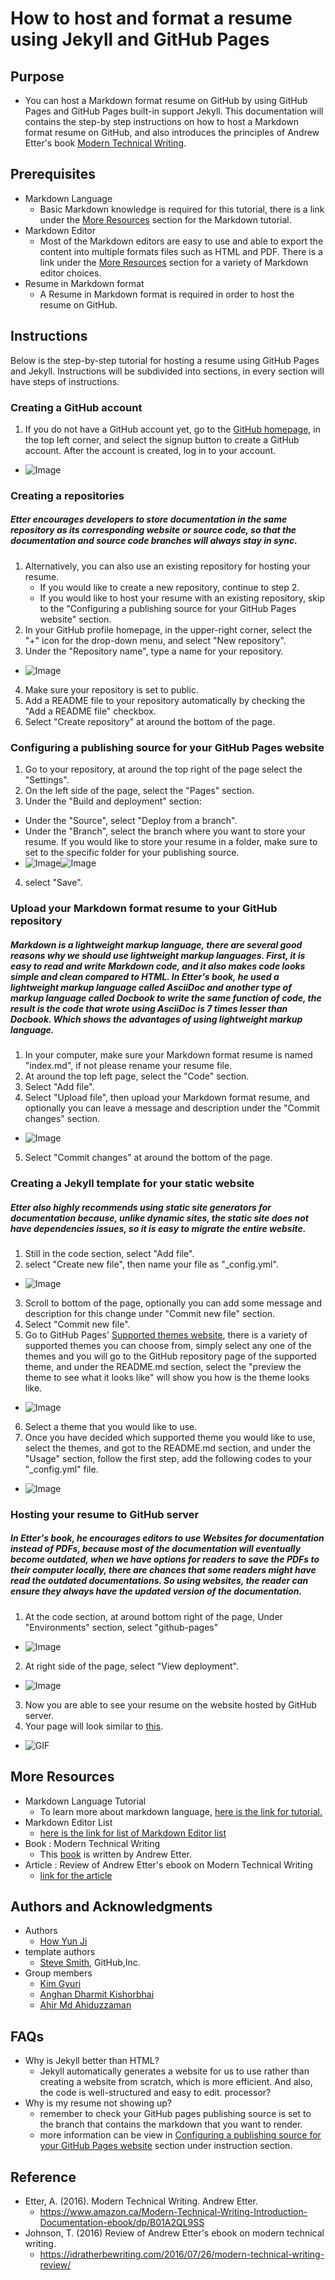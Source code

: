 # How to host and format a resume using Jekyll and GitHub Pages

## Purpose
- You can host a Markdown format resume on GitHub by using GitHub Pages and GitHub Pages built-in support Jekyll. This documentation will contains the step-by step instructions on how to host a Markdown format resume on GitHub, and also introduces the principles of Andrew Etter's book [Modern Technical Writing](https://www.oberlo.ca/blog/markdown-editors).  

## Prerequisites
- Markdown Language
  - Basic Markdown knowledge is required for this tutorial, there is a link under the [More Resources](#More-Resources) section for the Markdown tutorial.
- Markdown Editor
  - Most of the Markdown editors are easy to use and able to export the content into multiple formats files such as HTML and PDF. There is a link under the [More Resources](#More-Resources) section for a variety of Markdown editor choices.
- Resume in Markdown format
  - A Resume in Markdown format is required in order to host the resume on GitHub.

## Instructions
Below is the step-by-step tutorial for hosting a resume using GitHub Pages and Jekyll. Instructions will be subdivided into sections, in every section will have steps of instructions.

### Creating a GitHub account
  1. If you do not have a GitHub account yet, go to the [GitHub homepage](https://github.com/), in the top left corner, and select the signup button to create a GitHub account. After the account is created, log in to your account.
  - ![Image](/docs/gitSignUP.png)

### Creating a repositories
##### Etter encourages developers to store documentation in the same repository as its corresponding website or source code, so that the documentation and source code branches will always stay in sync.
  1. Alternatively, you can also use an existing repository for hosting your resume.
      - If you would like to create a new repository, continue to step 2.
      - If you would like to host your resume with an existing repository, skip to the "Configuring a publishing source for your GitHub Pages website" section.
  2. In your GitHub profile homepage, in the upper-right corner, select the "+" icon for the drop-down menu, and select "New repository". 
  3. Under the "Repository name", type a name for your repository.
  -  ![Image](/docs/gitRepoName.png)
  4. Make sure your repository is set to public.
  5. Add a README file to your repository automatically by checking the "Add a README file" checkbox.
  6. Select "Create repository" at around the bottom of the page.

### Configuring a publishing source for your GitHub Pages website 
  1. Go to your repository, at around the top right of the page select the "Settings".
  2. On the left side of the page, select the "Pages" section.
  3. Under the "Build and deployment" section:
   - Under the "Source", select "Deploy from a branch".
   - Under the "Branch", select the branch where you want to store your resume. If you would like to store your resume in a folder, make sure to set to the specific folder for your publishing source.
   - ![Image](/docs/gitConfigBranch.png)![Image](/docs/gitConfigBranch2.png)
  4. select "Save".
    
### Upload your Markdown format resume to your GitHub repository
##### Markdown is a lightweight markup language, there are several good reasons why we should use lightweight markup languages. First, it is easy to read and write Markdown code, and it also makes code looks simple and clean compared to HTML. In Etter's book, he used a lightweight markup language called AsciiDoc and another type of markup language called Docbook to write the same function of code, the result is the code that wrote using AsciiDoc is 7 times lesser than Docbook. Which shows the advantages of using lightweight markup language.
  1. In your computer, make sure your Markdown format resume is named "index.md", if not please rename your resume file.
  2. At around the top left page, select the "Code" section.
  3. Select "Add file".
  4. Select "Upload file", then upload your Markdown format resume, and optionally you can leave a message and description under the "Commit changes" section.
   - ![Image](/docs/gitUploadFile.png)
  5. Select "Commit changes" at around the bottom of the page.
  
### Creating a Jekyll template for your static website
##### Etter also highly recommends using static site generators for documentation because, unlike dynamic sites, the static site does not have dependencies issues, so it is easy to migrate the entire website.  
  1. Still in the code section, select "Add file".
  2. select "Create new file", then name your file as "_config.yml".
   - ![Image](/docs/gitCreateFile.png) 
  3. Scroll to bottom of the page, optionally you can add some message and description for this change under "Commit new file" section.
  4. Select "Commit new file".
  5. Go to GitHub Pages' [Supported themes website](https://pages.github.com/themes/), there is a variety of supported themes you can choose from, simply select any one of the themes and you will go to the GitHub repository page of the supported theme, and under the README.md section, select the "preview the theme to see what it looks like" will show you how is the theme looks like.
   - ![Image](/docs/gitThemePreview.png)  
  6. Select a theme that you would like to use.
  7. Once you have decided which supported theme you would like to use, select the themes, and got to the README.md section, and under the "Usage" section, follow the first step, add the following codes to your "_config.yml" file.
   - ![Image](/docs/gitAddConfig.png)

### Hosting your resume to GitHub server
##### In Etter's book, he encourages editors to use Websites for documentation instead of PDFs, because most of the documentation will eventually become outdated, when we have options for readers to save the PDFs to their computer locally, there are chances that some readers might have read the outdated documentations. So using websites, the reader can ensure they always have the updated version of the documentation.  
  1. At the code section, at around bottom right of the page, Under "Environments" section, select "github-pages"
   - ![Image](/docs/gitGhPages.png)
  2. At right side of the page, select "View deployment".
   - ![Image](/docs/gitViewDeploy.png)
  3. Now you are able to see your resume on the website hosted by GitHub server.
  4. Your page will look similar to [this](https://yunji0387.github.io/).
   - ![GIF](/docs/myResume.gif)

## More Resources
-  Markdown Language Tutorial
   - To learn more about markdown language, [here is the link for tutorial.](https://www.markdowntutorial.com/)
- Markdown Editor List 
  - [here is the link for list of Markdown Editor list](https://www.oberlo.ca/blog/markdown-editors)
-  Book : Modern Technical Writing
   - This [book](https://www.amazon.ca/Modern-Technical-Writing-Introduction-Documentation-ebook/dp/B01A2QL9SS) is written by Andrew Etter.
-  Article : Review of Andrew Etter's ebook on Modern Technical Writing
   -  [link for the article](https://idratherbewriting.com/2016/07/26/modern-technical-writing-review/) 

## Authors and Acknowledgments
- Authors
  - [How Yun Ji](https://github.com/yunji0387)
- template authors
  - [Steve Smith](https://github.com/orderedlist), GitHub,Inc.
- Group members
  - [Kim Gyuri](https://github.com/gyuyuu)
  - [Anghan Dharmit Kishorbhai](https://github.com/dkanghan)
  - [Ahir Md Ahiduzzaman](https://github.com/ahirgit)

## FAQs
- Why is Jekyll better than HTML?
    - Jekyll automatically generates a website for us to use rather than creating a website from scratch, which is more efficient. And also, the code is well-structured and easy to edit.
processor?
- Why is my resume not showing up?
    - remember to check your GitHub pages publishing source is set to the branch that contains the markdown that you want to render.
    -  more information can be view in [Configuring a publishing source for your GitHub Pages website](#Configuring-a-publishing-source-for-your-GitHub-Pages-website) section under instruction section.

## Reference
- Etter, A. (2016). Modern Technical Writing. Andrew Etter. 
  - https://www.amazon.ca/Modern-Technical-Writing-Introduction-Documentation-ebook/dp/B01A2QL9SS
- Johnson, T. (2016) Review of Andrew Etter's ebook on modern technical writing.
  - https://idratherbewriting.com/2016/07/26/modern-technical-writing-review/
